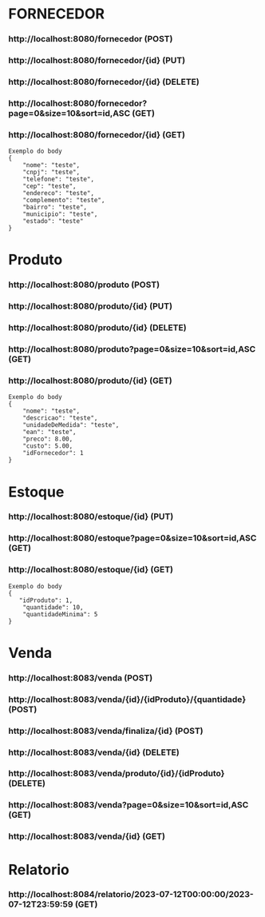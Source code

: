 # FORNECEDOR
### http://localhost:8080/fornecedor (POST)
### http://localhost:8080/fornecedor/{id} (PUT)
### http://localhost:8080/fornecedor/{id} (DELETE)
### http://localhost:8080/fornecedor?page=0&size=10&sort=id,ASC (GET)
### http://localhost:8080/fornecedor/{id} (GET)
```
Exemplo do body
{
    "nome": "teste",
    "cnpj": "teste",
    "telefone": "teste",
    "cep": "teste",
    "endereco": "teste",
    "complemento": "teste",
    "bairro": "teste",
    "municipio": "teste",
    "estado": "teste"
}
```

# Produto
### http://localhost:8080/produto (POST)
### http://localhost:8080/produto/{id} (PUT)
### http://localhost:8080/produto/{id} (DELETE)
### http://localhost:8080/produto?page=0&size=10&sort=id,ASC (GET)
### http://localhost:8080/produto/{id} (GET)
```
Exemplo do body
{
    "nome": "teste",
    "descricao": "teste",
    "unidadeDeMedida": "teste",
    "ean": "teste",
    "preco": 8.00,
    "custo": 5.00,
    "idFornecedor": 1
}
```

# Estoque
### http://localhost:8080/estoque/{id} (PUT)
### http://localhost:8080/estoque?page=0&size=10&sort=id,ASC (GET)
### http://localhost:8080/estoque/{id} (GET)
```
Exemplo do body
{
   "idProduto": 1,
    "quantidade": 10,
    "quantidadeMinima": 5
}
```

# Venda
### http://localhost:8083/venda (POST)
### http://localhost:8083/venda/{id}/{idProduto}/{quantidade} (POST)
### http://localhost:8083/venda/finaliza/{id} (POST)
### http://localhost:8083/venda/{id} (DELETE)
### http://localhost:8083/venda/produto/{id}/{idProduto} (DELETE)
### http://localhost:8083/venda?page=0&size=10&sort=id,ASC (GET)
### http://localhost:8083/venda/{id} (GET)

# Relatorio
### http://localhost:8084/relatorio/2023-07-12T00:00:00/2023-07-12T23:59:59 (GET)